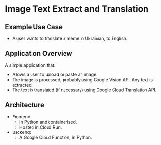 # Image Text Extract and Translation

## Example Use Case

- A user wants to translate a meme in Ukrainian, to English.

## Application Overview

A simple application that:

- Allows a user to upload or paste an image.
- The image is processed, probably using Google Vision API. Any text is extracted.
- The text is translated (if necessary) using Google Cloud Translation API.

## Architecture

- Frontend:
  - In Python and containerised.
  - Hosted in Cloud Run.
- Backend:
  - A Google Cloud Function, in Python.


